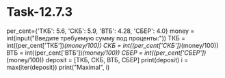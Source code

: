 # Task-12.7.3
per_cent={'ТКБ': 5.6, 'СКБ': 5.9, 'ВТБ': 4.28, 'СБЕР': 4.0}
money = int(input("Введите требуемую сумму под проценты:"))
ТКБ = int((per_cent['ТКБ'])*(money/100))
СКБ = int((per_cent['СКБ'])*(money/100))
ВТБ = int((per_cent['ВТБ'])*(money/100))
СБЕР = int((per_cent['СБЕР'])*(money/100))
deposit = [ТКБ, СКБ, ВТБ, СБЕР]
print(deposit)
i = max(iter(deposit))
print("Maximal", i)
